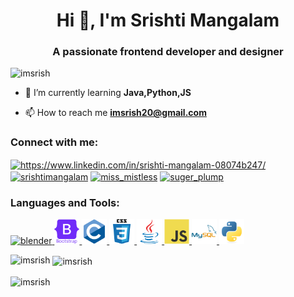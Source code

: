 <h1 align="center">Hi 👋, I'm Srishti Mangalam</h1>
<h3 align="center">A passionate frontend developer and designer</h3>

<p align="left"> <img src="https://komarev.com/ghpvc/?username=imsrish&label=Profile%20views&color=0e75b6&style=flat" alt="imsrish" /> </p>

- 🌱 I’m currently learning **Java,Python,JS**

- 📫 How to reach me **imsrish20@gmail.com**

<h3 align="left">Connect with me:</h3>
<p align="left">
<a href="https://linkedin.com/in/https://www.linkedin.com/in/srishti-mangalam-08074b247/" target="blank"><img align="center" src="https://raw.githubusercontent.com/rahuldkjain/github-profile-readme-generator/master/src/images/icons/Social/linked-in-alt.svg" alt="https://www.linkedin.com/in/srishti-mangalam-08074b247/" height="30" width="40" /></a>
<a href="https://kaggle.com/srishtimangalam" target="blank"><img align="center" src="https://raw.githubusercontent.com/rahuldkjain/github-profile-readme-generator/master/src/images/icons/Social/kaggle.svg" alt="srishtimangalam" height="30" width="40" /></a>
<a href="https://instagram.com/miss_mistless" target="blank"><img align="center" src="https://raw.githubusercontent.com/rahuldkjain/github-profile-readme-generator/master/src/images/icons/Social/instagram.svg" alt="miss_mistless" height="30" width="40" /></a>
<a href="https://www.codechef.com/users/suger_plump" target="blank"><img align="center" src="https://cdn.jsdelivr.net/npm/simple-icons@3.1.0/icons/codechef.svg" alt="suger_plump" height="30" width="40" /></a>
</p>

<h3 align="left">Languages and Tools:</h3>
<p align="left"> <a href="https://www.blender.org/" target="_blank" rel="noreferrer"> <img src="https://download.blender.org/branding/community/blender_community_badge_white.svg" alt="blender" width="40" height="40"/> </a> <a href="https://getbootstrap.com" target="_blank" rel="noreferrer"> <img src="https://raw.githubusercontent.com/devicons/devicon/master/icons/bootstrap/bootstrap-plain-wordmark.svg" alt="bootstrap" width="40" height="40"/> </a> <a href="https://www.cprogramming.com/" target="_blank" rel="noreferrer"> <img src="https://raw.githubusercontent.com/devicons/devicon/master/icons/c/c-original.svg" alt="c" width="40" height="40"/> </a> <a href="https://www.w3schools.com/css/" target="_blank" rel="noreferrer"> <img src="https://raw.githubusercontent.com/devicons/devicon/master/icons/css3/css3-original-wordmark.svg" alt="css3" width="40" height="40"/> </a> <a href="https://www.java.com" target="_blank" rel="noreferrer"> <img src="https://raw.githubusercontent.com/devicons/devicon/master/icons/java/java-original.svg" alt="java" width="40" height="40"/> </a> <a href="https://developer.mozilla.org/en-US/docs/Web/JavaScript" target="_blank" rel="noreferrer"> <img src="https://raw.githubusercontent.com/devicons/devicon/master/icons/javascript/javascript-original.svg" alt="javascript" width="40" height="40"/> </a> <a href="https://www.mysql.com/" target="_blank" rel="noreferrer"> <img src="https://raw.githubusercontent.com/devicons/devicon/master/icons/mysql/mysql-original-wordmark.svg" alt="mysql" width="40" height="40"/> </a> <a href="https://www.python.org" target="_blank" rel="noreferrer"> <img src="https://raw.githubusercontent.com/devicons/devicon/master/icons/python/python-original.svg" alt="python" width="40" height="40"/> </a> </p>

<p><img align="left" src="https://github-readme-stats.vercel.app/api/top-langs?username=imsrish&show_icons=true&locale=en&layout=compact" alt="imsrish" /></p>

<p>&nbsp;<img align="center" src="https://github-readme-stats.vercel.app/api?username=imsrish&show_icons=true&locale=en" alt="imsrish" /></p>

<p><img align="center" src="https://github-readme-streak-stats.herokuapp.com/?user=imsrish&" alt="imsrish" /></p>

